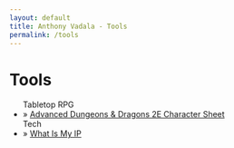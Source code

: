 ```yaml
---
layout: default
title: Anthony Vadala - Tools
permalink: /tools
---
```


<h1>Tools</h1>

<ul class="posts">
	Tabletop RPG
	<li>&raquo; <a href="/tools/adnd2e-sheet" rel="noopener" target="_blank">Advanced Dungeons & Dragons 2E Character Sheet</a></li>
	Tech
	<li>&raquo; <a href="/tools/ip" rel="noopener">What Is My IP</a></li>
</ul>